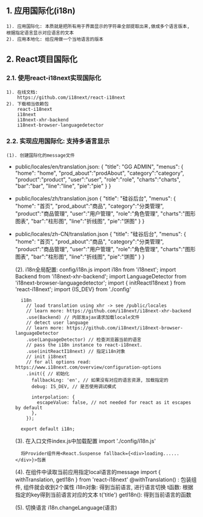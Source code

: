 ## 1. 应用国际化(i18n)
    1). 应用国际化: 本质就是把所有用于界面显示的字符串全部提取出来,做成多个语言版本, 根据指定语言显示对应语言的文本
    2). 应用本地化: 给应用做一个当地语言的版本

## 2. React项目国际化

### 2.1. 使用react-i18next实现国际化
    1). 在线文档: 
        https://github.com/i18next/react-i18next
    2). 下载相当依赖包
        react-i18next
        i18next
        i18next-xhr-backend
        i18next-browser-languagedetector

### 2.2. 实现应用国际化: 支持多语言显示
    (1). 创建国际化的message文件
* public/locales/en/translation.json: 
        {
		  "title": "GG ADMIN",
		  "menus": {
		    "home": "home",
		    "prod_about":"prodAbout",
		    "category":"category",
		    "product":"product",
		    "user":"user",
		    "role":"role",
		    "charts":"charts",
		    "bar":"bar",
		    "line":"line",
		    "pie":"pie"
		  }
		}
* public/locales/zh/translation.json
        {
		  "title": "硅谷后台",
		  "menus": {
		    "home": "首页",
		    "prod_about":"商品",
		    "category":"分类管理",
		    "product":"商品管理",
		    "user":"用户管理",
		    "role":"角色管理",
		    "charts":"图形图表",
		    "bar":"柱形图",
		    "line":"折线图",
		    "pie":"饼图"
		  }
		}
* public/locales/zh-CN/translation.json
		{
		  "title": "硅谷后台",
		  "menus": {
		    "home": "首页",
		    "prod_about":"商品",
		    "category":"分类管理",
		    "product":"商品管理",
		    "user":"用户管理",
		    "role":"角色管理",
		    "charts":"图形图表",
		    "bar":"柱形图",
		    "line":"折线图",
		    "pie":"饼图"
		  }
		}

    (2). i18n全局配置: config/i18n.js
        import i18n from 'i18next';
        import Backend from 'i18next-xhr-backend';
        import LanguageDetector from 'i18next-browser-languagedetector';
        import { initReactI18next } from 'react-i18next';
        import {IS_DEV} from './config'

        i18n
          // load translation using xhr -> see /public/locales
          // learn more: https://github.com/i18next/i18next-xhr-backend
          .use(Backend) // 内部发ajax请求加载locale文件
          // detect user language
          // learn more: https://github.com/i18next/i18next-browser-languageDetector
          .use(LanguageDetector) // 检查浏览器当前的语言
          // pass the i18n instance to react-i18next.
          .use(initReactI18next) // 指定i18n对象
          // init i18next
          // for all options read: https://www.i18next.com/overview/configuration-options
          .init({ // 初始化
            fallbackLng: 'en', // 如果没有对应的语言资源, 加载指定的
            debug: IS_DEV, // 是否使用调试模式

            interpolation: {
              escapeValue: false, // not needed for react as it escapes by default
            },
          });

        export default i18n;
    
    (3). 在入口文件index.js中加载配置
        import './config/i18n.js'
		
		将Provider组件用<React.Suspense fallback={<div>loading......</div>}>包裹

    (4). 在组件中读取当前应用指定local语言的message
	    import { withTranslation, getI18n } from 'react-i18next'
    	@withTranslation() : 包装组件, 组件就会收到2个属性
        i18n对象: 得到当前语言, 进行语言切换
        t函数:  根据指定的key得到当前语言对应的文本 t('title')
    	getI18n(): 得到当前语言的函数


    (5). 切换语言
        i18n.changeLanguage(语言)